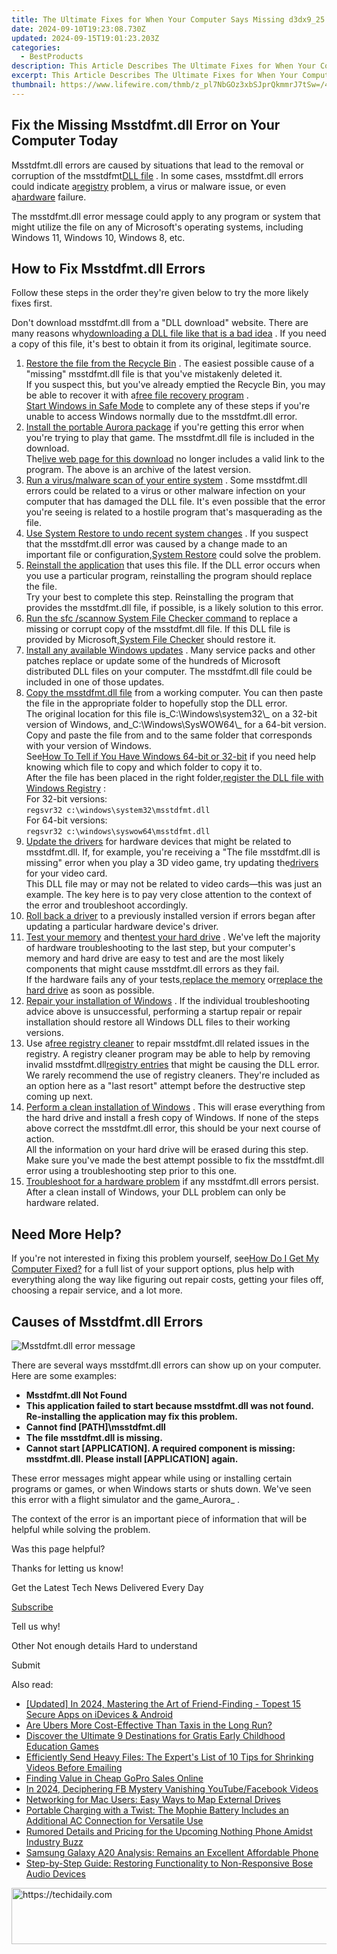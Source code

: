 ```yaml
---
title: The Ultimate Fixes for When Your Computer Says Missing d3dx9_25.dll
date: 2024-09-10T19:23:08.730Z
updated: 2024-09-15T19:01:23.203Z
categories:
  - BestProducts
description: This Article Describes The Ultimate Fixes for When Your Computer Says Missing d3dx9_25.dll
excerpt: This Article Describes The Ultimate Fixes for When Your Computer Says Missing d3dx9_25.dll
thumbnail: https://www.lifewire.com/thmb/z_pl7NbGOz3xbSJprQkmmrJ7tSw=/400x300/filters:no_upscale():max_bytes(150000):strip_icc():format(webp)/d3dx9-25-dll-error-message-9db9c86e9ec649678280973bbf6914cd.png
---
```


## Fix the Missing Msstdfmt.dll Error on Your Computer Today
 Msstdfmt.dll errors are caused by situations that lead to the removal or corruption of the msstdfmt[DLL file](https://www.lifewire.com/what-is-a-dll-file-2625852) . In some cases, msstdfmt.dll errors could indicate a[registry](https://www.lifewire.com/windows-registry-2625992) problem, a virus or malware issue, or even a[hardware](https://www.lifewire.com/computer-hardware-2625895) failure.

 The msstdfmt.dll error message could apply to any program or system that might utilize the file on any of Microsoft's operating systems, including Windows 11, Windows 10, Windows 8, etc.

## How to Fix Msstdfmt.dll Errors

 Follow these steps in the order they're given below to try the more likely fixes first.

 Don't download msstdfmt.dll from a "DLL download" website. There are many reasons why[downloading a DLL file like that is a bad idea](https://www.lifewire.com/important-reasons-not-to-download-dll-files-2624455) . If you need a copy of this file, it's best to obtain it from its original, legitimate source.

1. [Restore the file from the Recycle Bin](https://www.lifewire.com/how-to-restore-deleted-files-from-the-recycle-bin-2624515) . The easiest possible cause of a "missing" msstdfmt.dll file is that you've mistakenly deleted it.  
 If you suspect this, but you've already emptied the Recycle Bin, you may be able to recover it with a[free file recovery program](https://www.lifewire.com/free-data-recovery-software-tools-2622893) .  
[Start Windows in Safe Mode](https://www.lifewire.com/how-do-i-start-windows-in-safe-mode-2624480) to complete any of these steps if you're unable to access Windows normally due to the msstdfmt.dll error.
2. [Install the portable Aurora package](https://web.archive.org/web/20160105030019/https://aurora2.pentarch.org/index.php?topic=5663.0) if you're getting this error when you're trying to play that game. The msstdfmt.dll file is included in the download.  
 The[live web page for this download](https://aurora2.pentarch.org/index.php?topic=5663.0) no longer includes a valid link to the program. The above is an archive of the latest version.
3. [Run a virus/malware scan of your entire system](https://www.lifewire.com/properly-scan-your-computer-for-viruses-and-other-malware-2624526) . Some msstdfmt.dll errors could be related to a virus or other malware infection on your computer that has damaged the DLL file. It's even possible that the error you're seeing is related to a hostile program that's masquerading as the file.
4. [Use System Restore to undo recent system changes](https://www.lifewire.com/how-to-use-system-restore-in-windows-2626131) . If you suspect that the msstdfmt.dll error was caused by a change made to an important file or configuration,[System Restore](https://www.lifewire.com/what-is-system-restore-2626022) could solve the problem.
5. [Reinstall the application](https://www.lifewire.com/what-is-the-proper-way-to-reinstall-a-software-program-2624478) that uses this file. If the DLL error occurs when you use a particular program, reinstalling the program should replace the file.  
 Try your best to complete this step. Reinstalling the program that provides the msstdfmt.dll file, if possible, is a likely solution to this error.
6. [Run the sfc /scannow System File Checker command](https://www.lifewire.com/how-to-use-sfc-scannow-to-repair-windows-system-files-2626161) to replace a missing or corrupt copy of the msstdfmt.dll file. If this DLL file is provided by Microsoft,[System File Checker](https://www.lifewire.com/sfc-command-system-file-checker-2626020) should restore it.
7. [Install any available Windows updates](https://www.lifewire.com/how-to-check-for-install-windows-updates-2624596) . Many service packs and other patches replace or update some of the hundreds of Microsoft distributed DLL files on your computer. The msstdfmt.dll file could be included in one of those updates.
8. [Copy the msstdfmt.dll file](https://www.lifewire.com/how-do-i-copy-a-file-in-windows-2619210) from a working computer. You can then paste the file in the appropriate folder to hopefully stop the DLL error.  
 The original location for this file is_C:\\Windows\\system32\\_ on a 32-bit version of Windows, and_C:\\Windows\\SysWOW64\\_ for a 64-bit version. Copy and paste the file from and to the same folder that corresponds with your version of Windows.  
 See[How To Tell if You Have Windows 64-bit or 32-bit](https://www.lifewire.com/am-i-running-a-32-bit-or-64-bit-version-of-windows-2624475) if you need help knowing which file to copy and which folder to copy it to.  
 After the file has been placed in the right folder,[register the DLL file with Windows Registry](https://www.lifewire.com/regsvr32-what-it-is-how-to-register-dlls-2623958) :  
 For 32-bit versions:  
 `regsvr32 c:\windows\system32\msstdfmt.dll`  
 For 64-bit versions:  
 `regsvr32 c:\windows\syswow64\msstdfmt.dll`
9. [Update the drivers](https://www.lifewire.com/how-to-update-drivers-in-windows-2619214) for hardware devices that might be related to msstdfmt.dll. If, for example, you're receiving a "The file msstdfmt.dll is missing" error when you play a 3D video game, try updating the[drivers](https://www.lifewire.com/what-is-a-device-driver-2625796) for your video card.  
 This DLL file may or may not be related to video cards—this was just an example. The key here is to pay very close attention to the context of the error and troubleshoot accordingly.
10. [Roll back a driver](https://www.lifewire.com/how-to-roll-back-a-driver-in-windows-2619217) to a previously installed version if errors began after updating a particular hardware device's driver.
11. [Test your memory](https://www.lifewire.com/free-memory-test-programs-2626178) and then[test your hard drive](https://www.lifewire.com/free-hard-drive-testing-programs-2626183) . We've left the majority of hardware troubleshooting to the last step, but your computer's memory and hard drive are easy to test and are the most likely components that might cause msstdfmt.dll errors as they fail.  
 If the hardware fails any of your tests,[replace the memory](https://www.lifewire.com/how-to-replace-the-memory-ram-in-a-computer-2626201) or[replace the hard drive](https://www.lifewire.com/how-to-replace-a-hard-drive-2626200) as soon as possible.
12. [Repair your installation of Windows](https://www.lifewire.com/how-do-i-automatically-repair-windows-problems-2624907) . If the individual troubleshooting advice above is unsuccessful, performing a startup repair or repair installation should restore all Windows DLL files to their working versions.
13. Use a[free registry cleaner](https://www.lifewire.com/free-registry-cleaners-2626176) to repair msstdfmt.dll related issues in the registry. A registry cleaner program may be able to help by removing invalid msstdfmt.dll[registry entries](https://www.lifewire.com/what-is-a-registry-key-2625999) that might be causing the DLL error.  
 We rarely recommend the use of registry cleaners. They're included as an option here as a "last resort" attempt before the destructive step coming up next.
14. [Perform a clean installation of Windows](https://www.lifewire.com/how-to-clean-install-windows-2624904) . This will erase everything from the hard drive and install a fresh copy of Windows. If none of the steps above correct the msstdfmt.dll error, this should be your next course of action.  
 All the information on your hard drive will be erased during this step. Make sure you've made the best attempt possible to fix the msstdfmt.dll error using a troubleshooting step prior to this one.
15. [Troubleshoot for a hardware problem](https://www.lifewire.com/fix-a-dll-issue-caused-by-a-hardware-problem-2624493) if any msstdfmt.dll errors persist. After a clean install of Windows, your DLL problem can only be hardware related.

## Need More Help?

 If you're not interested in fixing this problem yourself, see[How Do I Get My Computer Fixed?](https://www.lifewire.com/how-do-i-get-my-computer-fixed-2625167) for a full list of your support options, plus help with everything along the way like figuring out repair costs, getting your files off, choosing a repair service, and a lot more.

## Causes of Msstdfmt.dll Errors

![Msstdfmt.dll error message](https://www.lifewire.com/thmb/Nk1KrM_QlAe9Tqz0j-ZP-y0jYuY=/1500x0/filters:no_upscale():max_bytes(150000):strip_icc():format(webp)/msstdfmt-dll-error-060876075c3e4debac9d319414e2cb61.png)

 There are several ways msstdfmt.dll errors can show up on your computer. Here are some examples:

* **Msstdfmt.dll Not Found**
* **This application failed to start because msstdfmt.dll was not found. Re-installing the application may fix this problem.**
* **Cannot find \[PATH\]\\msstdfmt.dll**
* **The file msstdfmt.dll is missing.**
* **Cannot start \[APPLICATION\]. A required component is missing: msstdfmt.dll. Please install \[APPLICATION\] again.**

 These error messages might appear while using or installing certain programs or games, or when Windows starts or shuts down. We've seen this error with a flight simulator and the game_Aurora_ .

 The context of the error is an important piece of information that will be helpful while solving the problem.

Was this page helpful?

Thanks for letting us know!

 Get the Latest Tech News Delivered Every Day

[Subscribe](https://www.lifewire.com/#)

Tell us why!

 Other  Not enough details  Hard to understand

 Submit

<ins class="adsbygoogle"
     style="display:block"
     data-ad-format="autorelaxed"
     data-ad-client="ca-pub-7571918770474297"
     data-ad-slot="1223367746"></ins>

<ins class="adsbygoogle"
     style="display:block"
     data-ad-client="ca-pub-7571918770474297"
     data-ad-slot="8358498916"
     data-ad-format="auto"
     data-full-width-responsive="true"></ins>

<span class="atpl-alsoreadstyle">Also read:</span>
<div><ul>
<li><a href="https://instagram-clips.techidaily.com/updated-in-2024-mastering-the-art-of-friend-finding-topest-15-secure-apps-on-idevices-and-android/"><u>[Updated] In 2024, Mastering the Art of Friend-Finding - Topest 15 Secure Apps on iDevices & Android</u></a></li>
<li><a href="https://technical-tips.techidaily.com/are-ubers-more-cost-effective-than-taxis-in-the-long-run/"><u>Are Ubers More Cost-Effective Than Taxis in the Long Run?</u></a></li>
<li><a href="https://technical-tips.techidaily.com/discover-the-ultimate-9-destinations-for-gratis-early-childhood-education-games/"><u>Discover the Ultimate 9 Destinations for Gratis Early Childhood Education Games</u></a></li>
<li><a href="https://solve-help.techidaily.com/efficiently-send-heavy-files-the-experts-list-of-10-tips-for-shrinking-videos-before-emailing/"><u>Efficiently Send Heavy Files: The Expert's List of 10 Tips for Shrinking Videos Before Emailing</u></a></li>
<li><a href="https://extra-lessons.techidaily.com/finding-value-in-cheap-gopro-sales-online/"><u>Finding Value in Cheap GoPro Sales Online</u></a></li>
<li><a href="https://facebook-videos.techidaily.com/in-2024-deciphering-fb-mystery-vanishing-youtubefacebook-videos/"><u>In 2024, Deciphering FB Mystery Vanishing YouTube/Facebook Videos</u></a></li>
<li><a href="https://technical-tips.techidaily.com/networking-for-mac-users-easy-ways-to-map-external-drives/"><u>Networking for Mac Users: Easy Ways to Map External Drives</u></a></li>
<li><a href="https://hardware-reviews.techidaily.com/portable-charging-with-a-twist-the-mophie-battery-includes-an-additional-ac-connection-for-versatile-use/"><u>Portable Charging with a Twist: The Mophie Battery Includes an Additional AC Connection for Versatile Use</u></a></li>
<li><a href="https://technical-tips.techidaily.com/rumored-details-and-pricing-for-the-upcoming-nothing-phone-amidst-industry-buzz/"><u>Rumored Details and Pricing for the Upcoming Nothing Phone Amidst Industry Buzz</u></a></li>
<li><a href="https://buynow-tips.techidaily.com/samsung-galaxy-a20-analysis-remains-an-excellent-affordable-phone/"><u>Samsung Galaxy A20 Analysis: Remains an Excellent Affordable Phone</u></a></li>
<li><a href="https://sound-issues.techidaily.com/step-by-step-guide-restoring-functionality-to-non-responsive-bose-audio-devices/"><u>Step-by-Step Guide: Restoring Functionality to Non-Responsive Bose Audio Devices</u></a></li>
</ul></div>

<!-- affiliate ads begin -->
<a href="https://appsumo.8odi.net/c/5597632/2132161/7443" target="_top" id="2132161">
  <img src="//a.impactradius-go.com/display-ad/7443-2132161" border="0" alt="https://techidaily.com" width="728" height="90"/>
</a>
<img height="0" width="0" src="https://appsumo.8odi.net/i/5597632/2132161/7443" style="position:absolute;visibility:hidden;" border="0" />
<!-- affiliate ads end -->

